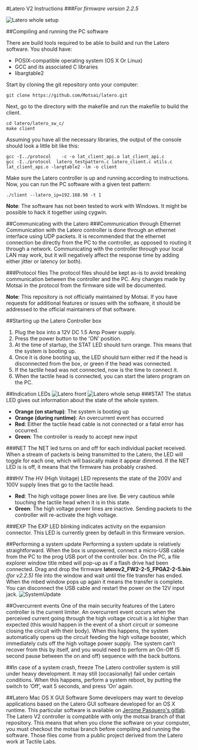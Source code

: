 #Latero V2 Instructions
###*For firmware version 2.2.5*

![Latero whole setup](http://i.imgur.com/I7360KQ.jpg)

<!-- ##Getting started with the Latero -->
##Compiling and running the PC software

There are build tools required to be able to build and run the Latero software. You should have:
+ POSIX-compatible operating system (OS X Or Linux)
+ GCC and its associated C libraries
+ libargtable2

Start by cloning the git repository onto your computer:
```
git clone https://github.com/Motsai/latero.git
```
Next, go to the directory with the makefile and run the makefile to build the client.
```
cd latero/latero_sw_c/
make client
```
Assuming you have all the necessary libraries, the output of the console should look a little bit like this:
```
gcc -I../protocol    -c -o lat_client_api.o lat_client_api.c
gcc -I../protocol  latero_testpattern.c latero_client.c utils.c lat_client_api.o -largtable2 -lm -o client
```
Make sure the Latero controller is up and running according to instructions. Now, you can run the PC software with a given test pattern:
```
./client --latero_ip=192.168.98 -t 1
```

**Note**: The software has not been tested to work with Windows. It might be possible to hack it together using cygwin.


##Communicating with the Latero
###Communication through Ethernet
Communication with the Latero controller is done through an ethernet interface using UDP packets. It is recommended that the ethernet connection be directly from the PC to the controller, as opposed to routing it through a network. Communicating with the controller through your local LAN may work, but it will negatively affect the response time by adding either jitter or latency (or both).

###Protocol files
The protocol files should be kept as-is to avoid breaking communication between the controller and the PC. Any changes made by Motsai in the protocol from the firmware side will be documented.

**Note**: This repository is not officially maintained by Motsai. If you have requests for additional features or issues with the software, it should be addressed to the official maintainers of that software.

##Starting up the Latero Controller box
1. Plug the box into a 12V DC 1.5 Amp Power supply.
2. Press the power button to the 'ON' position.
3. At the time of startup, the STAT LED should turn orange. This means that the system is booting up. 
4. Once it is done booting up, the LED should turn either red if the head is disconnected from the box, or green if the head was connected.
5. If the tactile head was not connected, now is the time to connect it.
6. When the tactile head is connected, you can start the latero program on the PC.

##Indication LEDs
![Latero front](http://i.imgur.com/5UgTBS7.jpg)
![Latero whole setup](http://i.imgur.com/AUoiy9v.jpg)
###STAT
The status LED gives out information about the state of the whole system. 
* **Orange (on startup)**: The system is booting up
* **Orange (during runtime)**: An overcurrent event has occurred
* **Red**: Either the tactile head cable is not connected or a fatal error has occurred.
* **Green**: The controller is ready to accept new input 

###NET
The NET led turns on and off for each individual packet received. When a stream of packets is being transmitted to the Latero, the LED will toggle for each one, which will basically make it appear dimmed. If the NET LED is is off, it means that the firmware has probably crashed.

###HV
The HV (High Voltage) LED represents the state of the 200V and 100V supply lines that go to the tactile head.
* **Red**: The high voltage power lines are live. Be very cautious while touching the tactile head when it is in this state.
* **Green**: The high voltage power lines are inactive. Sending packets to the controller will re-activate the high voltage.

###EXP
The EXP LED blinking indicates activity on the expansion connector. This LED is currently green by default in this firmware version.

##Performing a system update
Performing a system update is relatively straightforward. When the box is unpowered, connect a micro-USB cable from the PC to the prog USB port of the controller box. On the PC, a file explorer window title mbed will pop-up as if a flash drive had been connected. Drag and drop the firmware **laterov2_FW2-2-5_FPGA2-2-5.bin** *(for v2.2.5)* file into the window and wait until the file transfer has ended. When the mbed window pops up again it means the transfer is complete. You can disconnect the USB cable and restart the power on the 12V input jack.
![SystemUpdate](http://i.imgur.com/TyVFInp.png)

##Overcurrent events
One of the main security features of the Latero controller is the current limiter. An overcurrent event occurs when the perceived current going through the high voltage circuit is a lot higher than expected (this would happen in the event of a short circuit or someone closing the circuit with their body). When this happens, the system automatically opens up the circuit feeding the high voltage booster, which immediately cuts off the high voltage power supply. The system can’t recover from this by itself, and you would need to perform an On-Off (5 second pause between the on and off) sequence with the back buttons.

##In case of a system crash, freeze
The Latero controller system is still under heavy development. It may still (occasionally) fail under certain conditions. When this happens, perform a system reboot, by putting the switch to ‘Off’, wait 5 seconds, and press ‘On’ again.

##Latero Mac OS X GUI Software
Some developers may want to develop applications based on the Latero GUI software developed for an OS X runtime. This particular software is available on [Jerome Pasquero's gitlab](https://gitlab.com/u/jerome.pasquero). The Latero V2 controller is compatible with only the motsai branch of that repository. This means that when you clone the software on your computer, you must checkout the motsai branch before compiling and running the software. Those files come from a public project derived from the Latero work at Tactile Labs.
